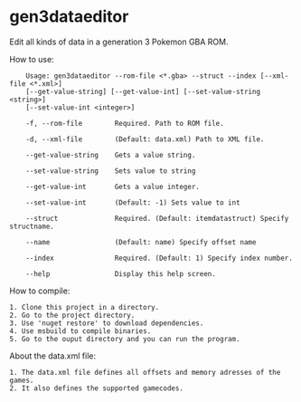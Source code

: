 # gen3dataeditor
Edit all kinds of data in a generation 3 Pokemon GBA ROM.

How to use:
        

        Usage: gen3dataeditor --rom-file <*.gba> --struct --index [--xml-file <*.xml>]
        [--get-value-string] [--get-value-int] [--set-value-string <string>]
        [--set-value-int <integer>]

        -f, --rom-file        Required. Path to ROM file.

        -d, --xml-file        (Default: data.xml) Path to XML file.

        --get-value-string    Gets a value string.

        --set-value-string    Sets value to string

        --get-value-int       Gets a value integer.

        --set-value-int       (Default: -1) Sets value to int

        --struct              Required. (Default: itemdatastruct) Specify structname.

        --name                (Default: name) Specify offset name

        --index               Required. (Default: 1) Specify index number.

        --help                Display this help screen.
    
  
How to compile:
  
    1. Clone this project in a directory.
    2. Go to the project directory.
    3. Use 'nuget restore' to download dependencies.
    4. Use msbuild to compile binaries.
    5. Go to the ouput directory and you can run the program.
    
 About the data.xml file:
  
    1. The data.xml file defines all offsets and memory adresses of the games.
    2. It also defines the supported gamecodes.
    
    
